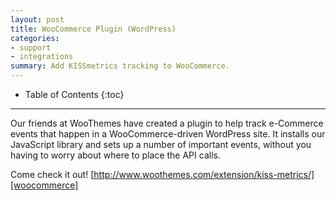 ```yaml
---
layout: post
title: WooCommerce Plugin (WordPress)
categories:
- support
- integrations
summary: Add KISSmetrics tracking to WooCommerce.
---
```

* Table of Contents
{:toc}
* * *

Our friends at WooThemes have created a plugin to help track e-Commerce events that happen in a WooCommerce-driven WordPress site. It installs our JavaScript library and sets up a number of important events, without you having to worry about where to place the API calls.

Come check it out! [http://www.woothemes.com/extension/kiss-metrics/][woocommerce]



[woocommerce]: http://www.woothemes.com/extension/kiss-metrics/
